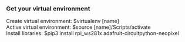 ### Get your virtual  environment  

Create virtual environment: $virtualenv [name]  
Active virtual environment: $source [name]/Scripts/activate  
Install libraries: $pip3 install rpi_ws281x adafruit-circuitpython-neopixel
